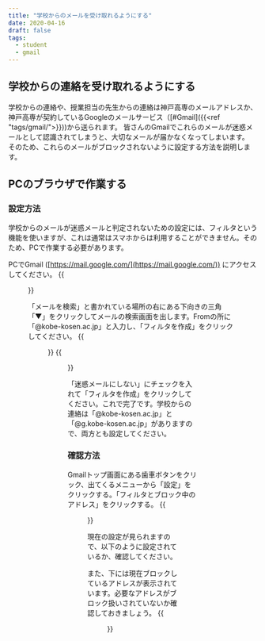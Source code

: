 ```yaml
---
title: "学校からのメールを受け取れるようにする"
date: 2020-04-16
draft: false
tags: 
  - student
  - gmail
---
```


## 学校からの連絡を受け取れるようにする
学校からの連絡や、授業担当の先生からの連絡は神戸高専のメールアドレスか、神戸高専が契約しているGoogleのメールサービス（[#Gmail]({{<ref "tags/gmail/">}}))から送られます。
皆さんのGmailでこれらのメールが迷惑メールとして認識されてしまうと、大切なメールが届かなくなってしまいます。
そのため、これらのメールがブロックされないように設定する方法を説明します。

## PCのブラウザで作業する
### 設定方法
学校からのメールが迷惑メールと判定されないための設定には、フィルタという機能を使いますが、これは通常はスマホからは利用することができません。そのため、PCで作業する必要があります。

PCでGmail ([https://mail.google.com/](https://mail.google.com/)) にアクセスしてください。
{{<figure src="1.png" title="Gmailの画面" class="center" width="400">}}

「メールを検索」と書かれている場所の右にある下向きの三角「▼」をクリックしてメールの検索画面を出します。Fromの所に「@kobe-kosen.ac.jp」と入力し、「フィルタを作成」をクリックしてください。
{{<figure src="2.png" title="Fromに検索したいアドレスの@以降を入力" class="center" width="400">}}
{{<figure src="3.png" title="ブロックされている" class="center" width="400">}}

「迷惑メールにしない」にチェックを入れて「フィルタを作成」をクリックしてください。これで完了です。学校からの連絡は「@kobe-kosen.ac.jp」と「@g.kobe-kosen.ac.jp」がありますので、両方とも設定してください。

### 確認方法
Gmailトップ画面にある歯車ボタンをクリック、出てくるメニューから「設定」をクリックする。「フィルタとブロック中のアドレス」をクリックする。
{{<figure src="1.png" title="Gmailの画面" class="center" width="400">}}

現在の設定が見られますので、以下のように設定されているか、確認してください。

また、下には現在ブロックしているアドレスが表示されています。必要なアドレスがブロック扱いされていないか確認しておきましょう。
{{<figure src="4.png" title="フィルタの設定を表示する" class="center" width="400">}}





